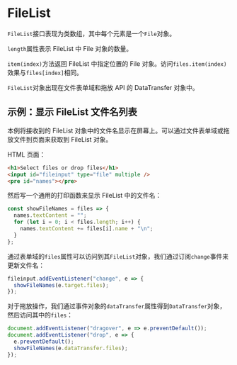 # FileList

`FileList`接口表现为类数组，其中每个元素是一个`File`对象。

`length`属性表示 FileList 中 File 对象的数量。

`item(index)`方法返回 FileList 中指定位置的 File 对象。访问`files.item(index)`效果与`files[index]`相同。

`FileList`对象出现在文件表单域和拖放 API 的 DataTransfer 对象中。

## 示例：显示 FileList 文件名列表

本例将接收到的 FileList 对象中的文件名显示在屏幕上。可以通过文件表单域或拖放文件到页面来获取到 FileList 对象。

HTML 页面：

```html
<h1>Select files or drop files</h1>
<input id="fileinput" type="file" multiple />
<pre id="names"></pre>
```

然后写一个通用的打印函数来显示 FileList 中的文件名：

```javascript
const showFileNames = files => {
  names.textContent = "";
  for (let i = 0; i < files.length; i++) {
    names.textContent += files[i].name + "\n";
  }
};
```

通过表单域的`files`属性可以访问到其`FileList`对象，我们通过订阅`change`事件来更新文件名：

```javascript
fileinput.addEventListener("change", e => {
  showFileNames(e.target.files);
});
```

对于拖放操作，我们通过事件对象的`dataTransfer`属性得到`DataTransfer`对象，然后访问其中的`files`：

```javascript
document.addEventListener("dragover", e => e.preventDefault());
document.addEventListener("drop", e => {
  e.preventDefault();
  showFileNames(e.dataTransfer.files);
});
```
